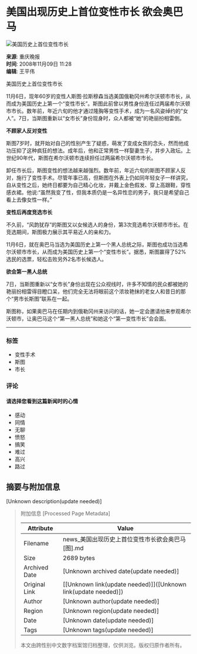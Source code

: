 # 美国出现历史上首位变性市长 欲会奥巴马

![美国历史上首位变性市长](http://img.ifeng.com/hres/200811/09/11/9c786d778fc3f6a6f85b7c0c3a165cbc.jpg)

**来源**: 重庆晚报  
**时间**: 2008年11月09日 11:28  
**编辑**: 王平伟  

美国历史上首位变性市长

11月6日，现年60岁的变性人斯图·拉斯穆森当选美国俄勒冈州希尔沃顿市市长，从而成为美国历史上第一个“变性市长”。斯图此前曾以男性身份连任过两届希尔沃顿市市长。数年前，年近六旬的他才通过隆胸等变性手术，成为一名风姿绰约的“女人”。7日，当斯图重新以“女市长”身份现身时，众人都被“她”的艳丽扮相雷倒。

**不顾家人反对变性**

斯图7岁时，就开始对自己的性别产生了疑惑，萌发了变成女孩的念头，然而他成功压抑了这种疯狂的想法。成年后，他和正常男性一样娶妻生子，并步入政坛。上世纪90年代，斯图在希尔沃顿市连续担任过两届希尔沃顿市市长。

卸任市长后，斯图变性的想法越来越强烈。数年前，年近六旬的斯图不顾家人反对，施行了变性手术。尽管年事已高，但斯图在外表上仍如同年轻女子一样讲究，自从变性之后，她终日都要为自己精心化妆，并戴上金色假发、穿上高跟鞋，穿性感衣裙。他说:“虽然我变了性，但我本质仍是一名异性恋的男子，我只是希望自己看上去像女性一样。”

**变性后再度竞选市长**

不久前，“风韵犹存”的斯图又以女候选人的身份，第3次竞选希尔沃顿市市长。在竞选期间，斯图极力展示其平易近人的亲和力。

11月6日，就在奥巴马当选为美国历史上第一个黑人总统之际，斯图也成功当选希尔沃顿市市长，从而成为美国历史上第一个“变性市长”。据悉，斯图赢得了52%选民的选票，轻松击败另外2名市长候选人。

**欲会第一黑人总统**

7日，当斯图重新以“女市长”身份出现在公众视线时，许多不知情的民众都被她的艳丽扮相雷得目瞪口呆，他们完全无法将眼前这个浓妆艳抹的老女人和昔日的那个“男市长斯图”联系在一起。

斯图称，如果奥巴马在任期内到俄勒冈州来访问的话，她一定会邀请他来参观希尔沃顿市，让奥巴马这个“第一黑人总统”和她这个“第一变性市长”会会面。

---

### 标签
- 变性手术
- 斯图
- 市长

### 评论
#### 请选择您看到这篇新闻时的心情
- 感动
- 同情
- 无聊
- 愤怒
- 搞笑
- 难过
- 高兴
- 路过

## 摘要与附加信息

<!-- tcd_abstract -->
[Unknown description(update needed)]
<!-- tcd_abstract_end -->

> 附加信息 [Processed Page Metadata]
>
> | Attribute       | Value                                  |
> |-----------------|----------------------------------------|
> | Filename        | news_美国出现历史上首位变性市长欲会奥巴马[图].md                             |
> | Size            | 2689 bytes                           |
> | Archived Date   | [Unknown archived date(update needed)]                             |
> | Original Link   | [[Unknown link(update needed)]]([Unknown link(update needed)])                       |
> | Author          | [Unknown author(update needed)]                               |
> | Region          | [Unknown region(update needed)]                               |
> | Date            | [Unknown date(update needed)]                                 |
> | Tags            | [Unknown tags(update needed)]                                 |
>
> 本文由跨性别中文数字档案馆归档整理，仅供浏览。版权归原作者所有。
>